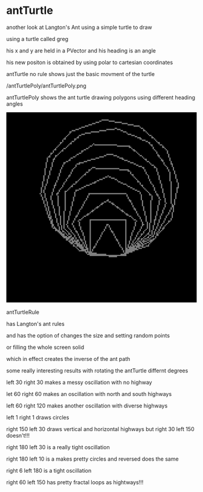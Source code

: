 # antTurtle
another look at Langton's Ant using a simple turtle to draw

using a turtle called greg 

his x and y are held in a PVector and his heading is an angle

his new positon is obtained by using polar to cartesian coordinates




antTurtle no rule shows just the basic movment of the turtle


/antTurtlePoly/antTurtlePoly.png 

antTurtlePoly shows the ant turtle drawing polygons using different heading angles

![antPoly](/antTurtlePoly/antTurtlePoly.png)



antTurtleRule 

has Langton's ant rules 

and has the option of changes the size and setting random points 

or filling the whole screen solid

which in effect creates the inverse of the ant path


some really interesting results with rotating the antTurtle differnt degrees

left 30 right 30 makes a messy oscillation with no highway

let 60 right 60 makes an oscillation with north and south highways

left 60 right 120 makes another oscillation with diverse highways

left 1 right 1 draws circles

right 150 left 30 draws vertical and horizontal highways  but right 30 left 150 doesn't!!!

right 180 left 30 is a really tight oscillation

right 180 left 10 is a makes pretty circles  and reversed does the same

right 6 left 180 is a tight oscillation

right 60 left 150 has pretty fractal loops as hightways!!!

